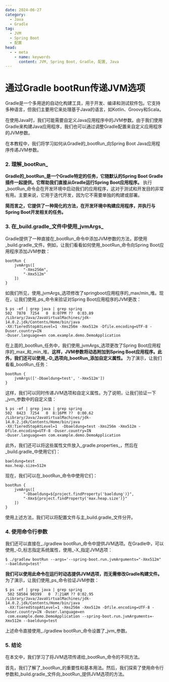 ```yaml
---
date: 2024-06-27
category:
  - Java
  - Gradle
tag:
  - JVM
  - Spring Boot
  - 配置
head:
  - - meta
    - name: keywords
      content: JVM, Spring Boot, Gradle, 配置, Java
---
```

# 通过Gradle bootRun传递JVM选项

Gradle是一个多用途的自动化构建工具，用于开发、编译和测试软件包。它支持多种语言，但我们主要用它来处理基于Java的语言，如Kotlin、Groovy和Scala。

在使用Java时，我们可能需要自定义Java应用程序中的JVM参数。由于我们使用Gradle来构建Java应用程序，我们也可以通过调整Gradle配置来自定义应用程序的JVM参数。

在本教程中，我们将学习如何从Gradle的_bootRun_向Spring Boot Java应用程序传递JVM参数。

### 2. 理解_bootRun_

**Gradle的_bootRun_是一个Gradle特定的任务，它随默认的Spring Boot Gradle插件一起提供。它帮助我们直接从Gradle运行Spring Boot应用程序。** 执行_bootRun_命令会在开发环境中启动我们的应用程序，这对于测试和开发目的非常有用。主要来说，它用于迭代开发，因为它不需要单独的构建或部署。

**简而言之，它提供了一种简化的方法，在开发环境中构建应用程序，并执行与Spring Boot开发相关的任务。**

### 3. 在_build.gradle_文件中使用_jvmArgs_

Gradle提供了一种直接在_bootRun_命令中添加JVM参数的方法，即使用_build.gradle_文件。例如，让我们看看如何使用_bootRun_命令向Spring Boot应用程序添加JVM参数：

```
bootRun {
    jvmArgs([
        "-Xms256m",
        "-Xmx512m"
    ])
}
```

如我们所见，使用_jvmArgs_选项修改了springboot应用程序的_max/min_堆。现在，让我们使用_ps_命令来验证对Spring Boot应用程序的JVM更改：

```
$ ps -ef | grep java | grep spring
502  7870  7254   0  8:07PM ??  0:03.89 /Library/Java/JavaVirtualMachines/jdk-14.0.2.jdk/Contents/Home/bin/java
-XX:TieredStopAtLevel=1 -Xms256m -Xmx512m -Dfile.encoding=UTF-8 -Duser.country=IN
-Duser.language=en com.example.demo.DemoApplication
```

在上面的_bootRun_任务中，我们使用_jvmArgs_选项更改了Spring Boot应用程序的_max_和_min_堆。**这样，JVM参数将动态附加到Spring Boot应用程序。此外，我们还可以使用_-D_选项向_bootRun_添加自定义属性。** 为了演示，让我们看看_bootRun_任务：

```
bootRun {
    jvmArgs(['-Dbaeldung=test', '-Xmx512m'])
}
```

这样，我们可以同时传递JVM选项和自定义属性。为了说明，让我们验证一下_jvm_参数中的自定义值：

```
$ ps -ef | grep java | grep spring
502  8423  7254   0  8:16PM ??  0:00.62 /Library/Java/JavaVirtualMachines/jdk-14.0.2.jdk/Contents/Home/bin/java
-XX:TieredStopAtLevel=1  -Dbaeldung=test -Xms256m -Xmx512m -Dfile.encoding=UTF-8 -Duser.country=IN
-Duser.language=en com.example.demo.DemoApplication
```

此外，我们还可以将这些属性文件放入_gradle.properties_，然后在_build.gradle_中使用它们：

```
baeldung=test
max.heap.size=512m
```

现在，我们可以在_bootRun_命令中使用它们：

```
bootRun {
    jvmArgs([
        "-Dbaeldung=${project.findProperty('baeldung')}",
        "-Xmx${project.findProperty('max.heap.size')}"
    ])
}
```

使用上述方法，我们可以将配置文件与主_build.gradle_文件分开。

### 4. 使用命令行参数

我们还可以直接在_./gradlew bootRun_命令中提供JVM选项。在Gradle中，可以使用_-D_标志指定系统属性，使用_-X_指定JVM选项：

```
$ ./gradlew bootRun --args='--spring-boot.run.jvmArguments="-Xmx512m" --baeldung=test'
```

**我们可以使用此命令在运行时动态提供JVM选项，而无需修改Gradle构建文件。** 为了演示，让我们使用_ps_命令验证JVM参数：

```
$ ps -ef | grep java | grep spring
 502 58504 90399   0  7:21AM ?? 0:02.95 /Library/Java/JavaVirtualMachines/jdk-14.0.2.jdk/Contents/Home/bin/java
 -XX:TieredStopAtLevel=1 -Xms256m -Xmx512m -Dfile.encoding=UTF-8 -Duser.country=IN -Duser.language=en
 com.example.demo.DemoApplication --spring-boot.run.jvmArguments=-Xmx512m --baeldung=test
```

上述命令直接使用_./gradlew bootRun_命令设置了_jvm_参数。

### 5. 结论

在本文中，我们学习了将JVM选项传递给_bootRun_命令的不同方法。

首先，我们了解了_bootRun_的重要性和基本用法。然后，我们探索了使用命令行参数和_build.gradle_文件向_bootRun_提供JVM选项的方法。
